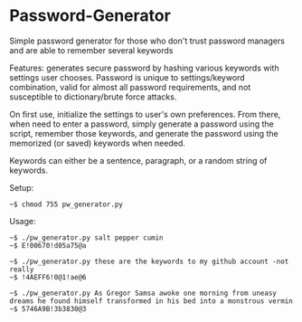 # Password-Generator
Simple password generator for those who don't trust password managers and are able to remember several keywords

Features: generates secure password by hashing various keywords with settings user chooses. Password is unique to 
settings/keyword combination, valid for almost all password requirements, and not susceptible to dictionary/brute force attacks.

On first use, initialize the settings to user's own preferences. From there, when need to enter a password, simply generate a 
password using the script, remember those keywords, and generate the password using the memorized (or saved) keywords when needed.

Keywords can either be a sentence, paragraph, or a random string of keywords.

Setup: 
```
~$ chmod 755 pw_generator.py
```

Usage:
```
~$ ./pw_generator.py salt pepper cumin
~$ E!00670!d05a75@a

~$ ./pw_generator.py these are the keywords to my github account -not really
~$ !4AEFF6!0@1!ae@6

~$ ./pw_generator.py As Gregor Samsa awoke one morning from uneasy dreams he found himself transformed in his bed into a monstrous vermin
~$ 5746A9B!3b3830@3

```


